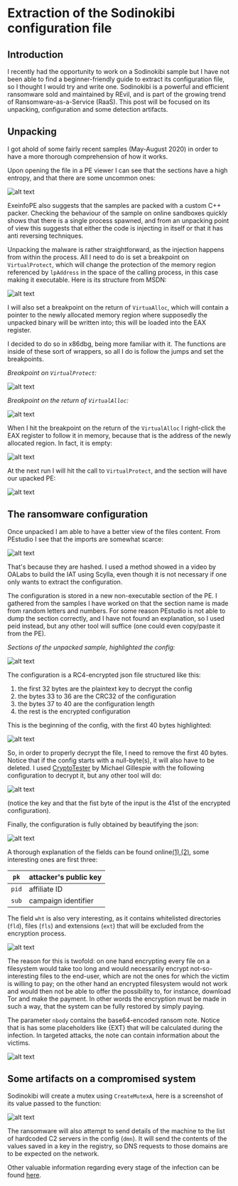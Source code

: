# Extraction of the Sodinokibi configuration file

## Introduction

I recently had the opportunity to work on a Sodinokibi sample but I have not been able to find a beginner-friendly guide to extract its configuration file, so I thought I would try and write one. Sodinokibi is a powerful and efficient ransomware sold and maintained by REvil, and is part of the growing trend of Ransomware-as-a-Service (RaaS). This post will be focused on its unpacking, configuration and some detection artifacts.

## Unpacking

I got ahold of some fairly recent samples (May-August 2020) in order to have a more thorough comprehension of how it works.

Upon opening the file in a PE viewer I can see that the sections have a high entropy, and that there are some uncommon ones:

![alt text](https://raw.githubusercontent.com/splashdot/splashdot.github.io/master/sodinokibi/images/exeinfo_1.PNG)

ExeinfoPE also suggests that the samples are packed with a custom C++ packer. Checking the behaviour of the sample on online sandboxes quickly shows that there is a single process spawned, and from an unpacking point of view this suggests that either the code is injecting in itself or that it has anti reversing techniques.

Unpacking the malware is rather straightforward, as the injection happens from within the process. All I need to do is set a breakpoint on `VirtualProtect`, which will change the protection of the memory region referenced by `lpAddress` in the space of the calling process, in this case making it executable. Here is its structure from MSDN:

![alt text](https://raw.githubusercontent.com/splashdot/splashdot.github.io/master/sodinokibi/images/virtual_protect_1.PNG)

I will also set a breakpoint on the return of `VirtuaAlloc`, which will contain a pointer to the newly allocated memory region where supposedly the unpacked binary will be written into; this will be loaded into the EAX register.

I decided to do so in x86dbg, being more familiar with it. The functions are inside of these sort of wrappers, so all I do is follow the jumps and set the breakpoints.

*Breakpoint on `VirtualProtect`:*

![alt text](https://raw.githubusercontent.com/splashdot/splashdot.github.io/master/sodinokibi/images/virtual_protect_3.PNG)

*Breakpoint on the return of `VirtualAlloc`:*

![alt text](https://raw.githubusercontent.com/splashdot/splashdot.github.io/master/sodinokibi/images/virtual_alloc_2.PNG)

When I hit the breakpoint on the return of the `VirtualAlloc` I right-click the EAX register to follow it in memory, because that is the address of the newly allocated region. In fact, it is empty:

![alt text](https://raw.githubusercontent.com/splashdot/splashdot.github.io/master/sodinokibi/images/virtual_alloc_3.PNG)

At the next run I will hit the call to `VirtualProtect`, and the section will have our upacked PE:

![alt text](https://raw.githubusercontent.com/splashdot/splashdot.github.io/master/sodinokibi/images/unpacked_1.PNG)

## The ransomware configuration

Once unpacked I am able to have a better view of the files content. From PEstudio I see that the imports are somewhat scarce:

![alt text](https://raw.githubusercontent.com/splashdot/splashdot.github.io/master/sodinokibi/images/imports_1.PNG)

That's because they are hashed. I used a method showed in a video by OALabs to build the IAT using Scylla, even though it is not necessary if one only wants to extract the configuration.

The configuration is stored in a new non-executable section of the PE. I gathered from the samples I have worked on that the section name is made from random letters and numbers. For some reason PEstudio is not able to dump the section correctly, and I have not found an explanation, so I used peid instead, but any other tool will suffice (one could even copy/paste it from the PE).

*Sections of the unpacked sample, highlighted the config:*

![alt text](https://raw.githubusercontent.com/splashdot/splashdot.github.io/master/sodinokibi/images/sections_1.PNG)

The configuration is a RC4-encrypted json file structured like this:

1. the first 32 bytes are the plaintext key to decrypt the config
2. the bytes 33 to 36 are the CRC32 of the configuration
3. the bytes 37 to 40 are the configuration length
4. the rest is the encrypted configuration

This is the beginning of the config, with the first 40 bytes highlighted:

![alt text](https://raw.githubusercontent.com/splashdot/splashdot.github.io/master/sodinokibi/images/config_1.PNG)

So, in order to properly decrypt the file, I need to remove the first 40 bytes. Notice that if the config starts with a null-byte(s), it will also have to be deleted. I used [CryptoTester](https://twitter.com/demonslay335/status/1127299047423913984) by Michael Gillespie with the following configuration to decrypt it, but any other tool will do:

![alt text](https://raw.githubusercontent.com/splashdot/splashdot.github.io/master/sodinokibi/images/config_2.PNG)

(notice the key and that the fist byte of the input is the 41st of the encrypted configuration).

Finally, the configuration is fully obtained by beautifying the json:

![alt text](https://raw.githubusercontent.com/splashdot/splashdot.github.io/master/sodinokibi/images/config_3.PNG)

A thorough explanation of the fields can be found online[(1)](https://blog.intel471.com/2020/03/31/revil-ransomware-as-a-service-an-analysis-of-a-ransomware-affiliate-operation/),[(2)](https://www.secureworks.com/research/revil-sodinokibi-ransomware), some interesting ones are first three:

| `pk`  | attacker's public key |
|-------|-----------------------|
| `pid` | affiliate ID          |
| `sub` | campaign identifier   |

The field `wht` is also very interesting, as it contains whitelisted directories (`fld`), files (`fls`) and extensions (`ext`) that will be excluded from the encryption process.

![alt text](https://raw.githubusercontent.com/splashdot/splashdot.github.io/master/sodinokibi/images/whitelist_1.PNG)

The reason for this is twofold: on one hand encrypting every file on a filesystem would take too long and would necessarily encrypt not-so-interesting files to the end-user, which are not the ones for which the victim is willing to pay; on the other hand an encrypted filesystem would not work and would then not be able to offer the possibility to, for instance, download Tor and make the payment. In other words the encryption must be made in such a way, that the system can be fully restored by simply paying.

The parameter `nbody` contains the base64-encoded ransom note. Notice that is has some placeholders like {EXT} that will be calculated during the infection. In targeted attacks, the note can contain information about the victims.

![alt text](https://raw.githubusercontent.com/splashdot/splashdot.github.io/master/sodinokibi/images/note_1.PNG)

## Some artifacts on a compromised system

Sodinokibi will create a mutex using `CreateMutexA`, here is a screenshot of its value passed to the function:

![alt text](https://raw.githubusercontent.com/splashdot/splashdot.github.io/master/sodinokibi/images/mutex_1.PNG)

The ransomware will also attempt to send details of the machine to the list of hardcoded C2 servers in the config (`dmn`). It will send the contents of the values saved in a key in the registry, so DNS requests to those domains are to be expected on the network.

Other valuable information regarding every stage of the infection can be found [here](https://www.tgsoft.it/immagini/news/20190705Sodinokibi/Sodinokibi_eng.pdf).